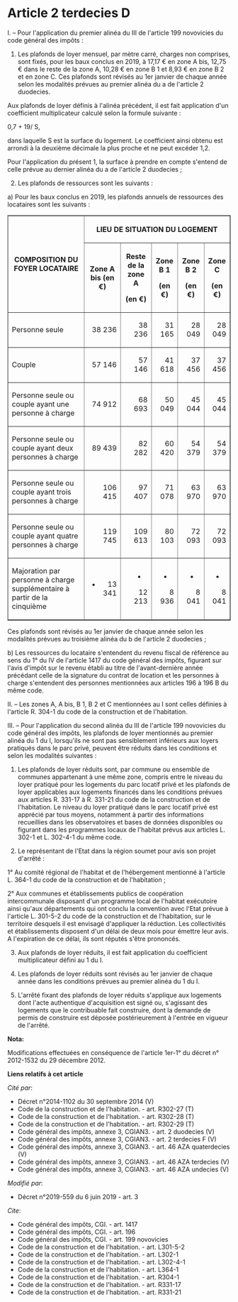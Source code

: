 # Article 2 terdecies D

I. – Pour l'application du premier alinéa du III de l'article 199 novovicies du code général des impôts :

1. Les plafonds de loyer mensuel, par mètre carré, charges non comprises, sont fixés, pour les baux conclus en 2019, à 17,17
€ en zone A bis, 12,75 € dans le reste de la zone A, 10,28 € en zone B 1 et 8,93 € en zone B 2 et en zone C. Ces plafonds
sont révisés au 1er janvier de chaque année selon les modalités prévues au premier alinéa du a de l'article 2 duodecies.

Aux plafonds de loyer définis à l'alinéa précédent, il est fait application d'un coefficient multiplicateur calculé selon la
formule suivante :

0,7 + 19/ S,

dans laquelle S est la surface du logement. Le coefficient ainsi obtenu est arrondi à la deuxième décimale la plus proche et
ne peut excéder 1,2.

Pour l'application du présent 1, la surface à prendre en compte s'entend de celle prévue au dernier alinéa du a de l'article
2 duodecies ;

2. Les plafonds de ressources sont les suivants :

a) Pour les baux conclus en 2019, les plafonds annuels de ressources des locataires sont les suivants :

<table border="1">
  <tbody>
    <tr>
      <th rowspan="2">COMPOSITION DU FOYER LOCATAIRE</th>
      <th colspan="5">

LIEU DE SITUATION DU LOGEMENT</th>
    </tr>
    <tr>
      <th>

Zone A bis (en €)</th>
      <th>

Reste de la zone A

(en €)</th>
      <th>

Zone B 1

(en €)</th>
      <th>

Zone B 2

(en €)</th>
      <th>

Zone C

(en €)</th>
    </tr>
    <tr>
      <td align="left">

Personne seule</td>
      <td align="right">

38 236</td>
      <td align="right">

38 236</td>
      <td align="right">

31 165</td>
      <td align="right">

28 049</td>
      <td align="right">

28 049</td>
    </tr>
    <tr>
      <td align="left">

Couple</td>
      <td align="right">

57 146</td>
      <td align="right">

57 146</td>
      <td align="right">

41 618</td>
      <td align="right">

37 456</td>
      <td align="right">

37 456</td>
    </tr>
    <tr>
      <td align="left">

Personne seule ou couple ayant une personne à charge</td>
      <td align="right">

74 912</td>
      <td align="right">

68 693</td>
      <td align="right">

50 049</td>
      <td align="right">

45 044</td>
      <td align="right">

45 044</td>
    </tr>
    <tr>
      <td align="left">

Personne seule ou couple ayant deux personnes à charge</td>
      <td align="right">

89 439</td>
      <td align="right">

82 282</td>
      <td align="right">

60 420</td>
      <td align="right">

54 379</td>
      <td align="right">

54 379</td>
    </tr>
    <tr>
      <td align="left">

Personne seule ou couple ayant trois personnes à charge</td>
      <td align="right">

106 415</td>
      <td align="right">

97 407</td>
      <td align="right">

71 078</td>
      <td align="right">

63 970</td>
      <td align="right">

63 970</td>
    </tr>
    <tr>
      <td align="left">

Personne seule ou couple ayant quatre personnes à charge</td>
      <td align="right">

119 745</td>
      <td align="right">

109 613</td>
      <td align="right">

80 103</td>
      <td align="right">

72 093</td>
      <td align="right">

72 093</td>
    </tr>
    <tr>
      <td align="left">

Majoration par personne à charge supplémentaire à partir de la cinquième</td>
      <td align="right">

+ 13 341</td>
      <td align="right">

+ 12 213</td>
      <td align="right">

+ 8 936</td>
      <td align="right">

+ 8 041</td>
      <td align="right">

+ 8 041</td>
    </tr>
  </tbody>
</table>

Ces plafonds sont révisés au 1er janvier de chaque année selon les modalités prévues au troisième alinéa du b de l'article 2
duodecies ;

b) Les ressources du locataire s'entendent du revenu fiscal de référence au sens du 1° du IV de l'article 1417 du code
général des impôts, figurant sur l'avis d'impôt sur le revenu établi au titre de l'avant-dernière année précédant celle de la
signature du contrat de location et les personnes à charge s'entendent des personnes mentionnées aux articles 196 à 196 B du
même code.

II. – Les zones A, A bis, B 1, B 2 et C mentionnées au I sont celles définies à l'article R. 304-1 du code de la construction
et de l'habitation.

III. – Pour l'application du second alinéa du III de l'article 199 novovicies du code général des impôts, les plafonds de
loyer mentionnés au premier alinéa du 1 du I, lorsqu'ils ne sont pas sensiblement inférieurs aux loyers pratiqués dans le
parc privé, peuvent être réduits dans les conditions et selon les modalités suivantes :

1. Les plafonds de loyer réduits sont, par commune ou ensemble de communes appartenant à une même zone, compris entre le
niveau du loyer pratiqué pour les logements du parc locatif privé et les plafonds de loyer applicables aux logements financés
dans les conditions prévues aux articles R. 331-17 à R. 331-21 du code de la construction et de l'habitation. Le niveau du
loyer pratiqué dans le parc locatif privé est apprécié par tous moyens, notamment à partir des informations recueillies dans
les observatoires et bases de données disponibles ou figurant dans les programmes locaux de l'habitat prévus aux articles L.
302-1 et L. 302-4-1 du même code.

2. Le représentant de l'Etat dans la région soumet pour avis son projet d'arrêté :

1° Au comité régional de l'habitat et de l'hébergement mentionné à l'article L. 364-1 du code de la construction et de
l'habitation ;

2° Aux communes et établissements publics de coopération intercommunale disposant d'un programme local de l'habitat
exécutoire ainsi qu'aux départements qui ont conclu la convention avec l'Etat prévue à l'article L. 301-5-2 du code de la
construction et de l'habitation, sur le territoire desquels il est envisagé d'appliquer la réduction. Les collectivités et
établissements disposent d'un délai de deux mois pour émettre leur avis. A l'expiration de ce délai, ils sont réputés s'être
prononcés.

3. Aux plafonds de loyer réduits, il est fait application du coefficient multiplicateur défini au 1 du I.

4. Les plafonds de loyer réduits sont révisés au 1er janvier de chaque année dans les conditions prévues au premier alinéa du
1 du I.

5. L'arrêté fixant des plafonds de loyer réduits s'applique aux logements dont l'acte authentique d'acquisition est signé ou,
s'agissant des logements que le contribuable fait construire, dont la demande de permis de construire est déposée
postérieurement à l'entrée en vigueur de l'arrêté.

**Nota:**

Modifications effectuées en conséquence de l'article 1er-1° du décret n° 2012-1532 du 29 décembre 2012.

**Liens relatifs à cet article**

_Cité par_:

  - Décret n°2014-1102 du 30 septembre 2014 (V)
  - Code de la construction et de l'habitation. - art. R302-27 (T)
  - Code de la construction et de l'habitation. - art. R302-28 (T)
  - Code de la construction et de l'habitation. - art. R302-29 (T)
  - Code général des impôts, annexe 3, CGIAN3. - art. 2 duodecies (V)
  - Code général des impôts, annexe 3, CGIAN3. - art. 2 terdecies F (V)
  - Code général des impôts, annexe 3, CGIAN3. - art. 46 AZA quaterdecies (V)
  - Code général des impôts, annexe 3, CGIAN3. - art. 46 AZA terdecies (V)
  - Code général des impôts, annexe 3, CGIAN3. - art. 46 AZA undecies (V)

_Modifié par_:

  - Décret n°2019-559 du 6 juin 2019 - art. 3

_Cite_:

  - Code général des impôts, CGI. - art. 1417
  - Code général des impôts, CGI. - art. 196
  - Code général des impôts, CGI. - art. 199 novovicies
  - Code de la construction et de l'habitation. - art. L301-5-2
  - Code de la construction et de l'habitation. - art. L302-1
  - Code de la construction et de l'habitation. - art. L302-4-1
  - Code de la construction et de l'habitation. - art. L364-1
  - Code de la construction et de l'habitation. - art. R304-1
  - Code de la construction et de l'habitation. - art. R331-17
  - Code de la construction et de l'habitation. - art. R331-21
